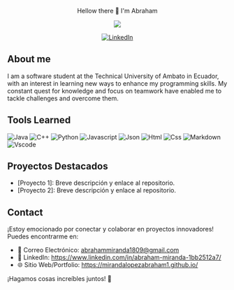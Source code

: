 <p align="center">
  Hellow there 👋 I'm Abraham 
</p>

<p align="center">
  <img src="https://github.com/mirandaLopezAbraham1/mirandaLopezAbraham1/blob/main/giphy.gif">
</p>
<p align="center">
  <a href="https://www.linkedin.com/in/abraham-miranda-1bb2512a7/" target="_blank">
    <img src="https://img.shields.io/badge/linkedin-%230077B5.svg?&style=for-the-badge&logo=linkedin&logoColor=white&color=071A2C" alt="LinkedIn"/>
  </a>
</p>

## About me

I am a software student at the Technical University of Ambato in Ecuador, with an interest in learning new ways to enhance my programming skills. My constant quest for knowledge and focus on teamwork have enabled me to tackle challenges and overcome them.
## Tools Learned

![Java](https://img.shields.io/badge/Java-ED8B00?style=flat&logo=java&logoColor=white)
![C++](https://img.shields.io/badge/C%2B%2B-00599C?style=flat&logo=c%2B%2B&logoColor=white)
![Python](https://img.shields.io/badge/Python-FFD43B?style=flat&logo=python&logoColor=darkgreen)
![Javascript](https://img.shields.io/badge/JavaScript-323330?style=flat&logo=javascript&logoColor=F7DF1E)
![Json](https://img.shields.io/badge/json-5E5C5C?style=flat&logo=json&logoColor=white)
![Html](https://img.shields.io/badge/HTML5-E34F26?style=flat&logo=html5&logoColor=white)
![Css](https://img.shields.io/badge/CSS3-1572B6?style=flat&logo=css3&logoColor=white)
![Markdown](https://img.shields.io/badge/Markdown-000000?style=flat&logo=markdown&logoColor=white)
![Vscode](https://img.shields.io/badge/Visual_Studio_Code-0078D4?style=flat&logo=visual%20studio%20code&logoColor=white)

## Proyectos Destacados

- [Proyecto 1]: Breve descripción y enlace al repositorio.
- [Proyecto 2]: Breve descripción y enlace al repositorio.

## Contact

¡Estoy emocionado por conectar y colaborar en proyectos innovadores! Puedes encontrarme en:

- 📧 Correo Electrónico: abrahammiranda1809@gmail.com
- 💼 LinkedIn: https://www.linkedin.com/in/abraham-miranda-1bb2512a7/
- 🌐 Sitio Web/Portfolio: https://mirandalopezabraham1.github.io/

¡Hagamos cosas increíbles juntos! 🚀 

<!--
**mirandaLopezAbraham1/mirandaLopezAbraham1** is a ✨ _special_ ✨ repository because its `README.md` (this file) appears on your GitHub profile.

Here are some ideas to get you started:

- 🔭 I’m currently working on ...
- 🌱 I’m currently learning ...
- 👯 I’m looking to collaborate on ...
- 🤔 I’m looking for help with ...
- 💬 Ask me about ...
- 📫 How to reach me: ...
- 😄 Pronouns: ...
- ⚡ Fun fact: ...
-->
